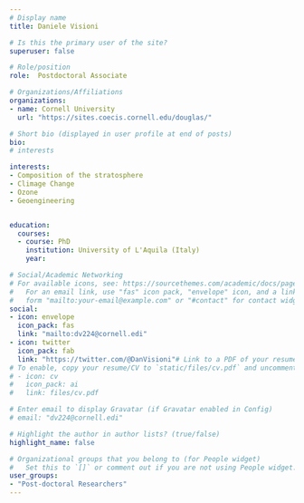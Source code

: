 ```yaml
---
# Display name
title: Daniele Visioni

# Is this the primary user of the site?
superuser: false

# Role/position
role:  Postdoctoral Associate

# Organizations/Affiliations
organizations:
- name: Cornell University
  url: "https://sites.coecis.cornell.edu/douglas/"

# Short bio (displayed in user profile at end of posts)
bio: 
# interests

interests:
- Composition of the stratosphere 
- Climage Change 
- Ozone 
- Geoengineering 


education:
  courses:
  - course: PhD
    institution: University of L'Aquila (Italy)
    year: 

# Social/Academic Networking
# For available icons, see: https://sourcethemes.com/academic/docs/page-builder/#icons
#   For an email link, use "fas" icon pack, "envelope" icon, and a link in the
#   form "mailto:your-email@example.com" or "#contact" for contact widget.
social:
- icon: envelope
  icon_pack: fas
  link: "mailto:dv224@cornell.edi"
- icon: twitter
  icon_pack: fab
  link: "https://twitter.com/@DanVisioni"# Link to a PDF of your resume/CV from the About widget.
# To enable, copy your resume/CV to `static/files/cv.pdf` and uncomment the lines below.
# - icon: cv
#   icon_pack: ai
#   link: files/cv.pdf

# Enter email to display Gravatar (if Gravatar enabled in Config)
# email: "dv224@cornell.edi"

# Highlight the author in author lists? (true/false)
highlight_name: false

# Organizational groups that you belong to (for People widget)
#   Set this to `[]` or comment out if you are not using People widget.
user_groups:
- "Post-doctoral Researchers"
---
```


